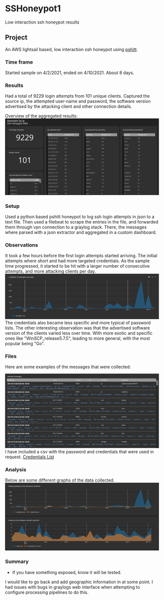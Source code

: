 # SSHoneypot1
Low interaction ssh honeypot results


## Project
An AWS lightsail based, low interaction ssh honeypot using [pshitt](https://github.com/regit/pshitt).

### Time frame 
Started sample on 4/2/2021, ended on 4/10/2021.  About 8 days.

### Results
Had a total of 9229 login attempts from 101 unique clients.   Captured the source ip, the attempted user-name and password, the software version advertised by the attacking client and other connection details.

Overview of the aggregated results:
![Overview of the aggregated results](https://github.com/jLevere/SSHoneypot1/blob/main/DashboardOverview.jpg)

### Setup
Used a python based pshitt honeypot to log ssh login attempts in json to a text file. Then used a filebeat to scrape the entries in the file, and forwarded them through vpn connection to a graylog stack.  There, the messages where parsed with a json extractor and aggregated in a custom dashboard.


### Observations
It took a few hours before the first login attempts started arriving.  The initial attempts where short and had more targeted credentials.  As the sample time progressed, it started to be hit with a larger number of consecutive attempts, and more attacking clients per day. 
![Attempts by time](https://github.com/jLevere/SSHoneypot1/blob/main/AttemptsOverTime.jpg)
 The credentials also became less specific and more typical of password lists.  The other interesting observation was that the advertised software version of the clients varied less over time.  With more exotic and specific ones like "WinSCP_release5.7.5", leading to more general, with the most popular being "Go".


### Files
Here are some examples of the messages that were collected:

![Here are some examples of the messages that were collected](https://github.com/jLevere/SSHoneypot1/blob/main/ExamplesOfAttemptMessages.jpg)
I have included a csv with the password and credentials that were used in request. [Credentials List](https://github.com/jLevere/SSHoneypot1/blob/main/AttemptedCredentials.csv)

### Analysis

Below are some different graphs of the data collected.
![Some relations of unique values over time](https://github.com/jLevere/SSHoneypot1/blob/main/SomeStats1.jpg)


### Summary
- If you have something exposed, know it will be tested.

I would like to go back and add geographic information in at some point.  I had issues with bugs in graylogs web interface when attempting to configure processing pipelines to do this.